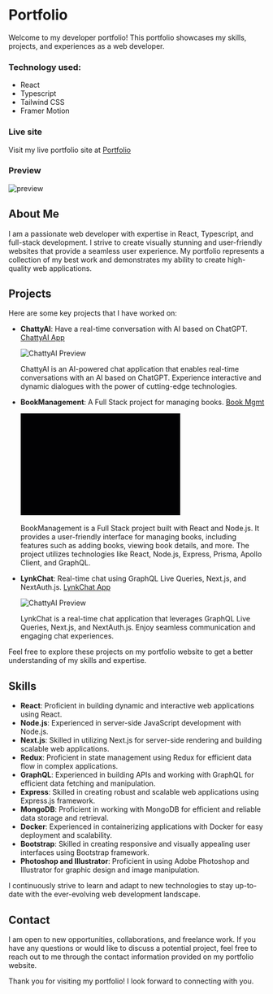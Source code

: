 # Portfolio

Welcome to my developer portfolio! This portfolio showcases my skills, projects, and experiences as a web developer.

### Technology used:

- React
- Typescript
- Tailwind CSS
- Framer Motion

### Live site

Visit my live portfolio site at [Portfolio](https://www.giorgiosavron.com/)

### Preview

![preview](/client/src/images/demo.gif)

## About Me

I am a passionate web developer with expertise in React, Typescript, and full-stack development. I strive to create visually stunning and user-friendly websites that provide a seamless user experience. My portfolio represents a collection of my best work and demonstrates my ability to create high-quality web applications.

## Projects

Here are some key projects that I have worked on:

- **ChattyAI**: Have a real-time conversation with AI based on ChatGPT. [ChattyAI App](https://chatty-ai-kappa.vercel.app/)

  <img src="/client/src/images/readme/aichat.gif" alt="ChattyAI Preview" height="200">

  ChattyAI is an AI-powered chat application that enables real-time conversations with an AI based on ChatGPT. Experience interactive and dynamic dialogues with the power of cutting-edge technologies.

- **BookManagement**: A Full Stack project for managing books. [Book Mgmt](https://book-management-system.herokuapp.com/)

    <img src="/client/src/images/readme/book.gif" alt="Book Mgmt Preview" height="200">

  BookManagement is a Full Stack project built with React and Node.js. It provides a user-friendly interface for managing books, including features such as adding books, viewing book details, and more. The project utilizes technologies like React, Node.js, Express, Prisma, Apollo Client, and GraphQL.

- **LynkChat**: Real-time chat using GraphQL Live Queries, Next.js, and NextAuth.js. [LynkChat App](https:/lynk-chat.vercel.app)

  <img src="/client/src/images/readme/chat.gif" alt="ChattyAI Preview" height="200">

  LynkChat is a real-time chat application that leverages GraphQL Live Queries, Next.js, and NextAuth.js. Enjoy seamless communication and engaging chat experiences.

Feel free to explore these projects on my portfolio website to get a better understanding of my skills and expertise.

## Skills

- **React**: Proficient in building dynamic and interactive web applications using React.
- **Node.js**: Experienced in server-side JavaScript development with Node.js.
- **Next.js**: Skilled in utilizing Next.js for server-side rendering and building scalable web applications.
- **Redux**: Proficient in state management using Redux for efficient data flow in complex applications.
- **GraphQL**: Experienced in building APIs and working with GraphQL for efficient data fetching and manipulation.
- **Express**: Skilled in creating robust and scalable web applications using Express.js framework.
- **MongoDB**: Proficient in working with MongoDB for efficient and reliable data storage and retrieval.
- **Docker**: Experienced in containerizing applications with Docker for easy deployment and scalability.
- **Bootstrap**: Skilled in creating responsive and visually appealing user interfaces using Bootstrap framework.
- **Photoshop and Illustrator**: Proficient in using Adobe Photoshop and Illustrator for graphic design and image manipulation.

I continuously strive to learn and adapt to new technologies to stay up-to-date with the ever-evolving web development landscape.

## Contact

I am open to new opportunities, collaborations, and freelance work. If you have any questions or would like to discuss a potential project, feel free to reach out to me through the contact information provided on my portfolio website.

Thank you for visiting my portfolio! I look forward to connecting with you.
